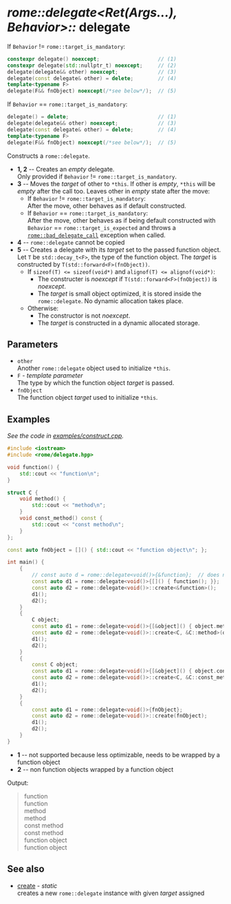 # _rome::delegate<Ret(Args...), Behavior>::_ **delegate**

If `Behavior` != `rome::target_is_mandatory`:

```cpp
constexpr delegate() noexcept;                   // (1)
constexpr delegate(std::nullptr_t) noexcept;     // (2)
delegate(delegate&& other) noexcept;             // (3)
delegate(const delegate& other) = delete;        // (4)
template<typename F>
delegate(F&& fnObject) noexcept(/*see below*/);  // (5)
```

If `Behavior` == `rome::target_is_mandatory`:

```cpp
delegate() = delete;                             // (1)
delegate(delegate&& other) noexcept;             // (3)
delegate(const delegate& other) = delete;        // (4)
template<typename F>
delegate(F&& fnObject) noexcept(/*see below*/);  // (5)
```

Constructs a `rome::delegate`.

- **1, 2** -- Creates an _empty_ delegate.  
  Only provided if `Behavior` != `rome::target_is_mandatory`.
- **3** -- Moves the _target_ of other to `*this`. If other is _empty_, `*this` will be _empty_ after the call too. Leaves other in _empty_ state after the move:
  - If `Behavior` != `rome::target_is_mandatory`:  
    After the move, other behaves as if default constructed.
  - If `Behavior` == `rome::target_is_mandatory`:  
    After the move, other behaves as if being default constructed with `Behavior` == `rome::target_is_expected` and throws a [`rome::bad_delegate_call`](delegate/bad_delegate_call.md) exception when called.
- **4** -- `rome::delegate` cannot be copied
- **5** -- Creates a delegate with its _target_ set to the passed function object.  
Let `T` be `std::decay_t<F>`, the type of the function object. The _target_ is constructed by `T(std::forward<F>(fnObject))`.
  - If `sizeof(T) <= sizeof(void*)` and `alignof(T) <= alignof(void*)`:  
    - The constructer is _noexcept_ if `T(std::forward<F>(fnObject))` is _noexcept_.
    - The _target_ is small object optimized, it is stored inside the `rome::delegate`. No dynamic allocation takes place.
  - Otherwise:
    - The constructor is not _noexcept_.
    - The _target_ is constructed in a dynamic allocated storage.

## Parameters

- `other`  
  Another `rome::delegate` object used to initialize `*this`.
- `F` - _template parameter_  
  The type by which the function object _target_ is passed.
- `fnObject`  
  The function object _target_ used to initialize `*this`.

## Examples

_See the code in [examples/construct.cpp](../examples/construct.cpp)._

```cpp
#include <iostream>
#include <rome/delegate.hpp>

void function() {
    std::cout << "function\n";
}

struct C {
    void method() {
        std::cout << "method\n";
    }
    void const_method() const {
        std::cout << "const method\n";
    }
};

const auto fnObject = []() { std::cout << "function object\n"; };

int main() {
    {
        // const auto d = rome::delegate<void()>{&function};  // does not compile (1)
        const auto d1 = rome::delegate<void()>{[]() { function(); }};  // (2)
        const auto d2 = rome::delegate<void()>::create<&function>();
        d1();
        d2();
    }
    {
        C object;
        const auto d1 = rome::delegate<void()>{[&object]() { object.method(); }};  // (2)
        const auto d2 = rome::delegate<void()>::create<C, &C::method>(object);
        d1();
        d2();
    }
    {
        const C object;
        const auto d1 = rome::delegate<void()>{[&object]() { object.const_method(); }};  // (2)
        const auto d2 = rome::delegate<void()>::create<C, &C::const_method>(object);
        d1();
        d2();
    }
    {
        const auto d1 = rome::delegate<void()>{fnObject};
        const auto d2 = rome::delegate<void()>::create(fnObject);
        d1();
        d2();
    }
}
```

- **1** -- not supported because less optimizable, needs to be wrapped by a function object
- **2** -- non function objects wrapped by a function object

Output:

> function  
> function  
> method  
> method  
> const method  
> const method  
> function object  
> function object

## See also

- [create](delegate/create.md) - _static_  
  creates a new `rome::delegate` instance with given _target_ assigned
